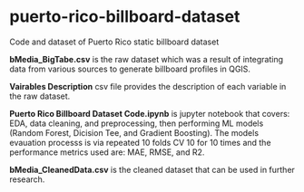 # puerto-rico-billboard-dataset
Code and dataset of Puerto Rico static billboard dataset

**bMedia_BigTabe.csv** is the raw dataset which was a result of integrating data from various sources to generate billboard profiles in QGIS.

**Vairables Description** csv file provides the description of each variable in the raw dataset.

**Puerto Rico Billboard Dataset Code.ipynb** is jupyter notebook that covers: EDA, data cleaning, and preprocessing, then performing ML models (Random Forest, Dicision Tee, and Gradient Boosting). The models evauation processs is via repeated 10 folds CV 10 for 10 times and the performance metrics used are: MAE, RMSE, and R2.

**bMedia_CleanedData.csv** is the cleaned dataset that can be used in further research.
